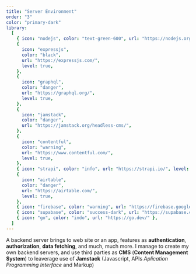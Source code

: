 ```yaml
---
title: "Server Environment"
order: "3"
color: "primary-dark"
library:
  [
    { icon: "nodejs", color: "text-green-600", url: "https://nodejs.org/en/" },
    {
      icon: "expressjs",
      color: "black",
      url: "https://expressjs.com/",
      level: true,
    },
    {
      icon: "graphql",
      color: "danger",
      url: "https://graphql.org/",
      level: true,
    },
    {
      icon: "jamstack",
      color: "danger",
      url: "https://jamstack.org/headless-cms/",
    },
    {
      icon: "contentful",
      color: "warning",
      url: "https://www.contentful.com/",
      level: true,
    },
    { icon: "strapi", color: "info", url: "https://strapi.io/", level: true },
    {
      icon: "airtable",
      color: "danger",
      url: "https://airtable.com/",
      level: true,
    },
    { icon: "firebase", color: "warning", url: "https://firebase.google.com/" },
    { icon: "supabase", color: "success-dark", url: "https://supabase.com/" },
    { icon: "go", color: "indo", url: "https://go.dev/" },
  ]
---
```


A backend server brings to web site or an app, features as **authentication**, **authorization**, **data fetching**, and much, much more. I manage to create my own backend servers, and use third parties as **CMS** (**Content Management System**) to leaverage use of **Jamstack** (Javascript, APIs _Aplication Programming Interface_ and Markup)
